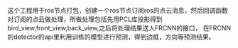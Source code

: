 这个工程用于ros节点打包，创建一个ros节点订阅ros的点云消息，然后回调函数对订阅的点云做处理，所做处理包括先用PCL库投影得到bird_view,front_view,back_view,之后将处理结果送人FRCNN的接口，
在FRCNN的detector的api里利用训练的模型进行预测，得到边框，方向等预测结果。
